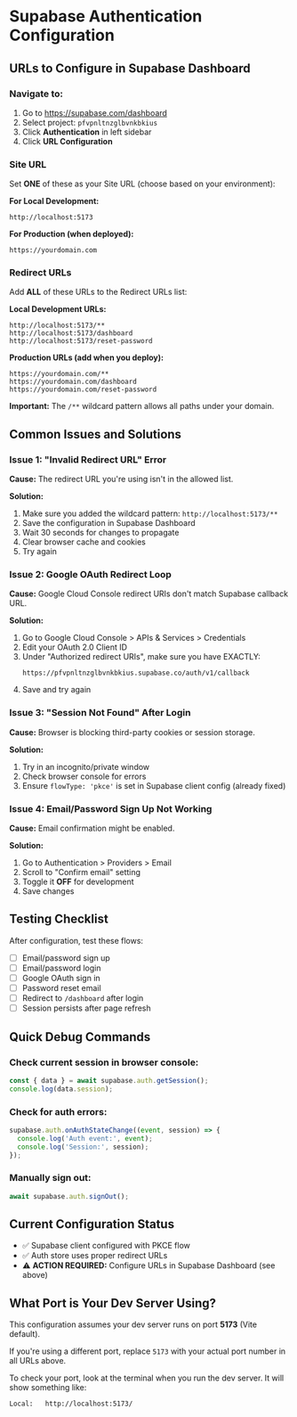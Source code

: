 # Supabase Authentication Configuration

## URLs to Configure in Supabase Dashboard

### Navigate to:
1. Go to https://supabase.com/dashboard
2. Select project: `pfvpnltnzglbvnkbkius`
3. Click **Authentication** in left sidebar
4. Click **URL Configuration**

### Site URL
Set **ONE** of these as your Site URL (choose based on your environment):

**For Local Development:**
```
http://localhost:5173
```

**For Production (when deployed):**
```
https://yourdomain.com
```

### Redirect URLs
Add **ALL** of these URLs to the Redirect URLs list:

**Local Development URLs:**
```
http://localhost:5173/**
http://localhost:5173/dashboard
http://localhost:5173/reset-password
```

**Production URLs (add when you deploy):**
```
https://yourdomain.com/**
https://yourdomain.com/dashboard
https://yourdomain.com/reset-password
```

**Important:** The `/**` wildcard pattern allows all paths under your domain.

## Common Issues and Solutions

### Issue 1: "Invalid Redirect URL" Error
**Cause:** The redirect URL you're using isn't in the allowed list.

**Solution:**
1. Make sure you added the wildcard pattern: `http://localhost:5173/**`
2. Save the configuration in Supabase Dashboard
3. Wait 30 seconds for changes to propagate
4. Clear browser cache and cookies
5. Try again

### Issue 2: Google OAuth Redirect Loop
**Cause:** Google Cloud Console redirect URIs don't match Supabase callback URL.

**Solution:**
1. Go to Google Cloud Console > APIs & Services > Credentials
2. Edit your OAuth 2.0 Client ID
3. Under "Authorized redirect URIs", make sure you have EXACTLY:
   ```
   https://pfvpnltnzglbvnkbkius.supabase.co/auth/v1/callback
   ```
4. Save and try again

### Issue 3: "Session Not Found" After Login
**Cause:** Browser is blocking third-party cookies or session storage.

**Solution:**
1. Try in an incognito/private window
2. Check browser console for errors
3. Ensure `flowType: 'pkce'` is set in Supabase client config (already fixed)

### Issue 4: Email/Password Sign Up Not Working
**Cause:** Email confirmation might be enabled.

**Solution:**
1. Go to Authentication > Providers > Email
2. Scroll to "Confirm email" setting
3. Toggle it **OFF** for development
4. Save changes

## Testing Checklist

After configuration, test these flows:

- [ ] Email/password sign up
- [ ] Email/password login
- [ ] Google OAuth sign in
- [ ] Password reset email
- [ ] Redirect to `/dashboard` after login
- [ ] Session persists after page refresh

## Quick Debug Commands

### Check current session in browser console:
```javascript
const { data } = await supabase.auth.getSession();
console.log(data.session);
```

### Check for auth errors:
```javascript
supabase.auth.onAuthStateChange((event, session) => {
  console.log('Auth event:', event);
  console.log('Session:', session);
});
```

### Manually sign out:
```javascript
await supabase.auth.signOut();
```

## Current Configuration Status

- ✅ Supabase client configured with PKCE flow
- ✅ Auth store uses proper redirect URLs
- ⚠️ **ACTION REQUIRED:** Configure URLs in Supabase Dashboard (see above)

## What Port is Your Dev Server Using?

This configuration assumes your dev server runs on port **5173** (Vite default).

If you're using a different port, replace `5173` with your actual port number in all URLs above.

To check your port, look at the terminal when you run the dev server. It will show something like:
```
Local:   http://localhost:5173/
```

